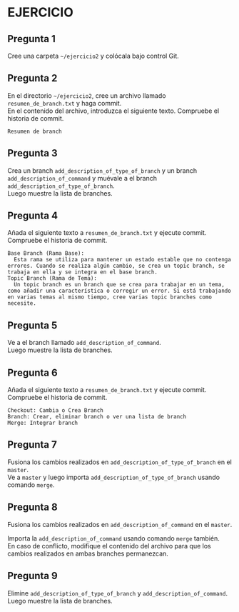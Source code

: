 # EJERCICIO

## Pregunta 1

Cree una carpeta `~/ejercicio2` y colócala bajo control Git.

## Pregunta 2

En el directorio `~/ejercicio2`, cree un archivo llamado `resumen_de_branch.txt` y haga commit.<br>
En el contenido del archivo, introduzca el siguiente texto.
Compruebe el historia de commit.
```
Resumen de branch
```

## Pregunta 3

Crea un branch `add_description_of_type_of_branch` y un branch `add_description_of_command` y muévale a el branch `add_description_of_type_of_branch`.<br>
Luego muestre la lista de branches.

## Pregunta 4

Añada el siguiente texto a `resumen_de_branch.txt` y ejecute commit.
Compruebe el historia de commit.
```
Base Branch (Rama Base):
  Esta rama se utiliza para mantener un estado estable que no contenga errores. Cuando se realiza algún cambio, se crea un topic branch, se trabaja en ella y se integra en el base branch.
Topic Branch (Rama de Tema):
  Un topic branch es un branch que se crea para trabajar en un tema, como añadir una característica o corregir un error. Si está trabajando en varias temas al mismo tiempo, cree varias topic branches como necesite.
```

## Pregunta 5

Ve a el branch llamado `add_description_of_command`.<br>
Luego muestre la lista de branches.

## Pregunta 6

Añada el siguiente texto a `resumen_de_branch.txt` y ejecute commit.
Compruebe el historia de commit.

```
Checkout: Cambia o Crea Branch
Branch: Crear, eliminar branch o ver una lista de branch
Merge: Integrar branch
```

## Pregunta 7

Fusiona los cambios realizados en `add_description_of_type_of_branch` en el `master`.<br>
Ve a `master` y luego importa `add_description_of_type_of_branch` usando comando `merge`.

## Pregunta 8

Fusiona los cambios realizados en `add_description_of_command` en el `master`.

Importa la `add_description_of_command` usando comando `merge` también.<br>
En caso de conflicto, modifique el contenido del archivo para que los cambios realizados en ambas branches permanezcan.

## Pregunta 9

Elimine `add_description_of_type_of_branch` y `add_description_of_command`.<br>
Luego muestre la lista de branches.
